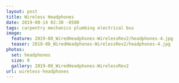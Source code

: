 ```yaml
---
layout: post
title: Wireless Headphones
date: 2019-08-14 02:30 -0500
tags: carpentry mechanics plumbing electrical bus
image:
  feature: 2019-08_WiredHeadphones-WirelessRev2/headphones-4.jpg
  teaser: 2019-08_WiredHeadphones-WirelessRev2/headphones-4.jpg
photos:
  set: headphones
  size: 9
  gallery: 2019-08_WiredHeadphones-WirelessRev2
url: wireless-headphones
---
```

